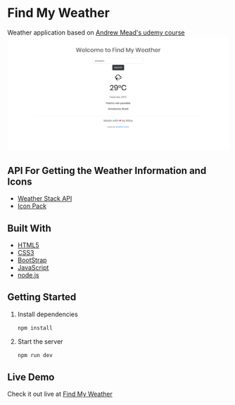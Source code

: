 # Find My Weather

Weather application based on [Andrew Mead's udemy course](https://www.udemy.com/course/the-complete-nodejs-developer-course-2/)
![Weather App image](https://github.com/niloyKGhosh/weather-app/blob/master/Weather-App.png)

## API For Getting the Weather Information and Icons

-   [Weather Stack API](https://weatherstack.com/)
-   [Icon Pack](https://erikflowers.github.io/weather-icons/)

## Built With

-   [HTML5](https://developer.mozilla.org/en-US/docs/Web/Guide/HTML/HTML5)
-   [CSS3](https://developer.mozilla.org/en-US/docs/Web/CSS)
-   [BootStrap](https://getbootstrap.com/docs/4.4/getting-started/introduction/)
-   [JavaScript](https://developer.mozilla.org/en-US/docs/Web/JavaScript)
-   [node.js](https://nodejs.org/en/docs/)

## Getting Started

1. Install dependencies
    ```bash
    npm install
    ```
2. Start the server
    ```bash
    npm run dev
    ```

## Live Demo

Check it out live at [Find My Weather](https://nghosh-weather-app.herokuapp.com/)
